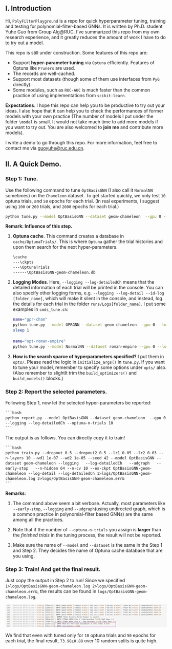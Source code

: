 ## I. Introduction
Hi, `PolyFilterPlayground` is a repo for quick hyperparameter tuning, training and testing for polynomial-filter-based GNNs. It is written by Ph.D. student Yuhe Guo from Group Alg@RUC. I've summarized this repo from my own research experience, and it greatly reduces the amount of work I have to do to try out a model.


This repo is still under construction. Some features of this repo are:

- Support **hyper-parameter tuning** via `Optuna` efficiently. Features of Optuna like `Pruners` are used.
- The records are well-cached. 
- Support most datasets (though some of them use interfaces from `PyG` directly).
- Some modules, such as `ROC-AUC` is much faster than the common practice of using implementations from `scikit-learn`.

**Expectations**. I hope this repo can help you to be productive to try out your ideas. I also hope that it can help you to check the performances of former models with your own practice (The number of models I put under the folder `\model` is small. It would not take much time to add more models if you want to try out. You are also welcomed to **join me** and contribute more models). 

I write a demo to go through this repo. 
For more information, feel free to contact me via guoyuhe@ruc.edu.cn.


## II. A Quick Demo.

### Step 1: Tune.

Use the following command to tune `OptBasisGNN` (I also call it `NormalNN` sometimes) on the `Chameleon` dataset.
To get started quickly, we only test `10` optuna trials, and `50` epochs for each trial. (In real experiments, I suggest using `100` or `200` trials, and `2000` epochs for each trial.)

```bash
python tune.py --model OptBasisGNN --dataset geom-chameleon  --gpu 0 --logging --log-detailedCh --optuna-n-trials 10 --n-epochs 50
```

**Remark: Influence of this step.**

1. **Optuna cache**. This command creates a database in `cache/OptunaTrials/`. This is where `Optuna` gather the trial histories and upon them search for the next  hyper-parameters. 

    ```
    \cache
    ---\ckpts
    ---\OptunaTrials
    ------\OptBasisGNN-geom-chameleon.db
    ```

2. **Logging Modes**. Here, `--logging --log-detailedCh` means that the detailed information of each trial will be printed in the console. You can also specify other logging forms, e.g. 
`--logging --log-detail --id-log [folder_name]`, which will make it silent in the console, and instead, log the details for each trial in the folder `runs/Logs[folder_name]`. I put some examples in `cmds_tune.sh`: 

    ```bash
    name="gpr-cham"
    python tune.py --model GPRGNN --dataset geom-chameleon --gpu 0 --logging --log-detail --id-log 1011014503 1>>logs/${name}.log  2>>logs/${name}.err &
    sleep 1

    name="opt-roman-empire"
    python tune.py --model NormalNN --dataset roman-empire --gpu 0 --logging --log-detail --id-log 1015014501 1>logs/${name}.log  2>logs/${name}.err &
    ```

3. **How is the search sparce of hyperparameters specified?** I put them in `opts/`. Please read the logic in `initialize_args()` in `tune.py`. If you want to tune your model, remember to specify some options under `opts/` also. 
(Also remember to slightlt trim the `build_optimizers()` and `build_models()` blocks.) 

### Step 2: Report the selected parameters.

Following Step 1, now let the selected hyper-parameters be reported:

    ```bash
    python report.py --model OptBasisGNN --dataset geom-chameleon  --gpu 0 --logging --log-detailedCh --optuna-n-trials 10 
    ```

The output is as follows. You can directly copy it to train!
    
    ```bash
    python train.py --dropout 0.5 --dropout2 0.5 --lr1 0.05 --lr2 0.03 --n-layers 10 --wd1 1e-07 --wd2 1e-05 --seed 42 --model OptBasisGNN --dataset geom-chameleon --logging   --log-detailedCh   --udgraph   --early-stop   --n-hidden 64 --n-cv 10 --es-ckpt OptBasisGNN-geom-chameleon --log-detail --log-detailedCh 1>logs/OptBasisGNN-geom-chameleon.log 2>logs/OptBasisGNN-geom-chameleon.err&
    ```

**Remarks**:
1. The command above seem a bit verbose. Actually, most parameters like `--early-stop`, `--logging` and `--udgraph`(using undirected graph, which is a common practice in polynomial-filter based GNNs) are the same among all the practices. 

1. Note that if the number of `--optuna-n-trials` you assign is **larger** than the *finished trials* in the tuning process, 
the result will not be reported.

2. Make sure the name of `--model` and `--dataset` is the same in the Step 1 and Step 2. They decides the name of Optuna cache database that are you using.

### Step 3: Train! And get the final result.
Just copy the output in Step 2 to run! 
Since we specified `1>logs/OptBasisGNN-geom-chameleon.log 2>logs/OptBasisGNN-geom-chameleon.err&`, 
the results can be found in `logs/OptBasisGNN-geom-chameleon.log`.

![Alt text](image.png)

We find that even with tuned only for `10` optuna trials and `50` epochs for each trial, the final result, `73.98±0.88` over 10 random splits is quite high.